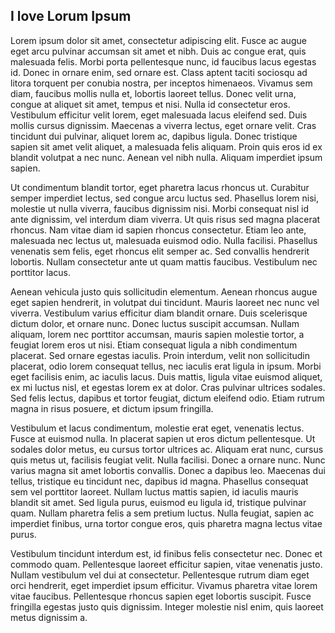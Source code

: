 ## I love Lorum Ipsum

Lorem ipsum dolor sit amet, consectetur adipiscing elit. Fusce ac augue eget arcu pulvinar accumsan sit amet et nibh. Duis ac congue erat, quis malesuada felis. Morbi porta pellentesque nunc, id faucibus lacus egestas id. Donec in ornare enim, sed ornare est. Class aptent taciti sociosqu ad litora torquent per conubia nostra, per inceptos himenaeos. Vivamus sem diam, faucibus mollis nulla et, lobortis laoreet tellus. Donec velit urna, congue at aliquet sit amet, tempus et nisi. Nulla id consectetur eros. Vestibulum efficitur velit lorem, eget malesuada lacus eleifend sed. Duis mollis cursus dignissim. Maecenas a viverra lectus, eget ornare velit. Cras tincidunt dui pulvinar, aliquet lorem ac, dapibus ligula. Donec tristique sapien sit amet velit aliquet, a malesuada felis aliquam. Proin quis eros id ex blandit volutpat a nec nunc. Aenean vel nibh nulla. Aliquam imperdiet ipsum sapien.

Ut condimentum blandit tortor, eget pharetra lacus rhoncus ut. Curabitur semper imperdiet lectus, sed congue arcu luctus sed. Phasellus lorem nisi, molestie ut nulla viverra, faucibus dignissim nisi. Morbi consequat nisl id ante dignissim, vel interdum diam viverra. Ut quis risus sed magna placerat rhoncus. Nam vitae diam id sapien rhoncus consectetur. Etiam leo ante, malesuada nec lectus ut, malesuada euismod odio. Nulla facilisi. Phasellus venenatis sem felis, eget rhoncus elit semper ac. Sed convallis hendrerit lobortis. Nullam consectetur ante ut quam mattis faucibus. Vestibulum nec porttitor lacus.

Aenean vehicula justo quis sollicitudin elementum. Aenean rhoncus augue eget sapien hendrerit, in volutpat dui tincidunt. Mauris laoreet nec nunc vel viverra. Vestibulum varius efficitur diam blandit ornare. Duis scelerisque dictum dolor, et ornare nunc. Donec luctus suscipit accumsan. Nullam aliquam, lorem nec porttitor accumsan, mauris sapien molestie tortor, a feugiat lorem eros ut nisi. Etiam consequat ligula a nibh condimentum placerat. Sed ornare egestas iaculis. Proin interdum, velit non sollicitudin placerat, odio lorem consequat tellus, nec iaculis erat ligula in ipsum. Morbi eget facilisis enim, ac iaculis lacus. Duis mattis, ligula vitae euismod aliquet, ex mi luctus nisl, et egestas lorem ex at dolor. Cras pulvinar ultrices sodales. Sed felis lectus, dapibus et tortor feugiat, dictum eleifend odio. Etiam rutrum magna in risus posuere, et dictum ipsum fringilla.

Vestibulum et lacus condimentum, molestie erat eget, venenatis lectus. Fusce at euismod nulla. In placerat sapien ut eros dictum pellentesque. Ut sodales dolor metus, eu cursus tortor ultrices ac. Aliquam erat nunc, cursus quis metus ut, facilisis feugiat velit. Nulla facilisi. Donec a ornare nunc. Nunc varius magna sit amet lobortis convallis. Donec a dapibus leo. Maecenas dui tellus, tristique eu tincidunt nec, dapibus id magna. Phasellus consequat sem vel porttitor laoreet. Nullam luctus mattis sapien, id iaculis mauris blandit sit amet. Sed ligula purus, euismod eu ligula id, tristique pulvinar quam. Nullam pharetra felis a sem pretium luctus. Nulla feugiat, sapien ac imperdiet finibus, urna tortor congue eros, quis pharetra magna lectus vitae purus.

Vestibulum tincidunt interdum est, id finibus felis consectetur nec. Donec et commodo quam. Pellentesque laoreet efficitur sapien, vitae venenatis justo. Nullam vestibulum vel dui at consectetur. Pellentesque rutrum diam eget orci hendrerit, eget imperdiet ipsum efficitur. Vivamus pharetra vitae lorem vitae faucibus. Pellentesque rhoncus sapien eget lobortis suscipit. Fusce fringilla egestas justo quis dignissim. Integer molestie nisl enim, quis laoreet metus dignissim a.


